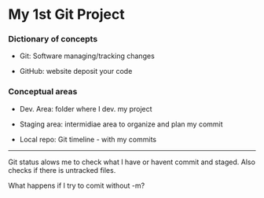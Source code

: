 # My 1st Git Project

### Dictionary of concepts

- Git: Software managing/tracking changes

- GitHub: website deposit your code

### Conceptual areas

- Dev. Area: folder where I dev. my project

- Staging area: intermidiae area to organize and plan my commit

- Local repo: Git timeline - with my commits





____________

Git status alows me to check what I have or havent commit and staged. Also checks if there is untracked files.





What happens if I try to comit without -m?
